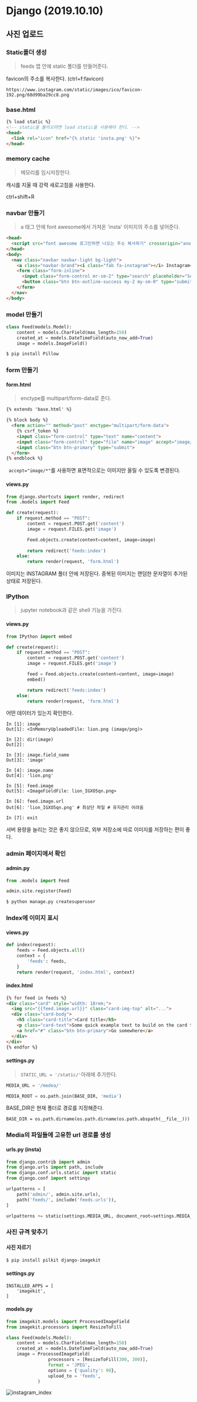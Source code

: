 # Django (2019.10.10)

## 사진 업로드

### Static폴더 생성

> feeds 앱 안에 static 폴더를 만들어준다.

favicon의 주소를 복사한다. (ctrl+f:favicon)

`https://www.instagram.com/static/images/ico/favicon-192.png/68d99ba29cc8.png`



### base.html

```html
{% load static %}
<!-- static을 불러오려면 load static을 사용해야 한다. -->
<head>
  <link rel="icon" href="{% static 'insta.png' %}">
</head>
```



### memory cache

> 메모리를 임시저장한다.

캐시를 지울 때 강력 새로고침을 사용한다.

ctrl+shift+R



### navbar 만들기

> a 태그 안에 font awesome에서 가져온 'insta' 이미지의 주소를 넣어준다.

```html
<head>
  <script src="font awesome 로그인하면 나오는 주소 복사하기" crossorigin="anonymous"></script>
</head>
<body>
  <nav class="navbar navbar-light bg-light">
    <a class="navbar-brand"><i class="fab fa-instagram"></i> Instagram</a>
    <form class="form-inline">
      <input class="form-control mr-sm-2" type="search" placeholder="Search" aria-label="Search">
      <button class="btn btn-outline-success my-2 my-sm-0" type="submit">Search</button>
    </form>
  </nav>
</body>
```



### model 만들기

```python
class Feed(models.Model):
    content = models.CharField(max_length=150)
    created_at = models.DateTimeField(auto_now_add=True)
    image = models.ImageField()
```

```bash
$ pip install Pillow
```



### form 만들기

#### form.html

> enctype를 multipart/form-data로 준다.

```html
{% extends 'base.html' %}

{% block body %}
  <form action="" method="post" enctype="multipart/form-data">
    {% csrf_token %}
    <input class="form-control" type="text" name="content">
    <input class="form-control" type="file" name="image" accept="image/*">
    <input class="btn btn-primary" type="submit">
  </form>
{% endblock %}
```

` accept="image/*"`를 사용하면 표면적으로는 이미지만 올릴 수 있도록 변경된다.



#### views.py

```python
from django.shortcuts import render, redirect
from .models import Feed

def create(request):
    if request.method == "POST":
        content = request.POST.get('content')
        image = request.FILES.get('image')

        Feed.objects.create(content=content, image=image)
        
        return redirect('feeds:index')
    else:
        return render(request, 'form.html')
```



이미지는 INSTAGRAM 폴더 안에 저장된다. 중복된 이미지는 랜덤한 문자열이 추가된 상태로 저장된다.



### IPython

> jupyter notebook과 같은 shell 기능을 가진다.

#### views.py

```python
from IPython import embed

def create(request):
    if request.method == "POST":
        content = request.POST.get('content')
        image = request.FILES.get('image')

        feed = Feed.objects.create(content=content, image=image)
        embed()

        return redirect('feeds:index')
    else:
        return render(request, 'form.html')
```



어떤 데이터가 있는지 확인한다.

```
In [1]: image
Out[1]: <InMemoryUploadedFile: lion.png (image/png)>

In [2]: dir(image)
Out[2]:

In [3]: image.field_name
Out[3]: 'image'

In [4]: image.name
Out[4]: 'lion.png'

In [5]: feed.image
Out[5]: <ImageFieldFile: lion_IGXO5qn.png>

In [6]: feed.image.url
Out[6]: 'lion_IGXO5qn.png' # 최상단 파일 # 유지관리 어려움

In [7]: exit
```

서버 용량을 늘리는 것은 좋지 않으므로, 외부 저장소에 따로 이미지를 저장하는 편이 좋다.



### admin 페이지에서 확인

#### admin.py

```python
from .models import Feed

admin.site.register(Feed)
```

```bash
$ python manage.py createsuperuser
```



### Index에 이미지 표시

#### views.py

```python
def index(request):
    feeds = Feed.objects.all()
    context = {
        'feeds': feeds,
    }
    return render(request, 'index.html', context)
```



#### index.html

```html
{% for feed in feeds %}
<div class="card" style="width: 18rem;">
  <img src="{{feed.image.url}}" class="card-img-top" alt="...">
  <div class="card-body">
    <h5 class="card-title">Card title</h5>
    <p class="card-text">Some quick example text to build on the card title and make up the bulk of the card's content.</p>
    <a href="#" class="btn btn-primary">Go somewhere</a>
  </div>
</div>
{% endfor %}
```



#### settings.py

> `STATIC_URL = '/static/'`아래에 추가한다.

````python
MEDIA_URL = '/medea/'

MEDIA_ROOT = os.path.join(BASE_DIR, 'media')
````

BASE_DIR은 현재 폴더로 경로를 지정해준다.

`BASE_DIR = os.path.dirname(os.path.dirname(os.path.abspath(__file__)))`



### Media의 파일들에 고유한 url 경로를 생성

#### urls.py (insta)

```python
from django.contrib import admin
from django.urls import path, include
from django.conf.urls.static import static
from django.conf import settings

urlpatterns = [
    path('admin/', admin.site.urls),
    path('feeds/', include('feeds.urls')),
]

urlpatterns += static(settings.MEDIA_URL, document_root=settings.MEDIA_ROOT)
```



### 사진 규격 맞추기

#### 사진 자르기

```bash
$ pip install pilkit django-imagekit
```



#### settings.py

````
INSTALLED_APPS = [
    'imagekit',
]
````



#### models.py

```python
from imagekit.models import ProcessedImageField
from imagekit.processors import ResizeToFill

class Feed(models.Model):
    content = models.CharField(max_length=150)
    created_at = models.DateTimeField(auto_now_add=True)
    image = ProcessedImageField(
                processors = [ResizeToFill(300, 300)],
                format = 'JPEG',
                options = {'quality': 90},
                upload_to = 'feeds',
            )
```



![instagram_index](assets/instagram_index.PNG)